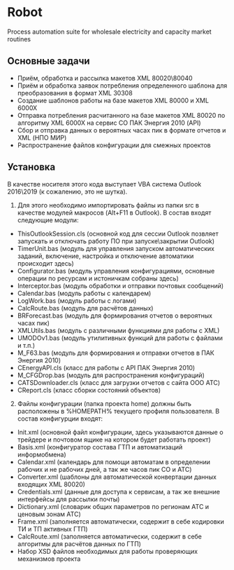 # Robot
Process automation suite for wholesale electricity and capacity market routines

## Основные задачи
- Приём, обработка и рассылка макетов XML 80020\80040
- Приём и обработка заявок потребления определенного шаблона для преобразования в формат XML 30308
- Создание шаблонов работы на базе макетов XML 80000 и XML 6000X
- Отправка потребления расчитанного на базе макетов XML 80020 по алгоритму XML 6000X на сервис СО ПАК Энергия 2010 (API)
- Сбор и отправка данных о вероятных часах пик в формате отчетов и XML (НПО МИР)
- Распространение файлов конфигурации для смежных проектов

## Установка
В качестве носителя этого кода выступает VBA система Outlook 2016\2019 (к сожалению, это не шутка).

1. Для этого необходимо импортировать файлы из папки src в качестве модулей макросов (Alt+F11 в Outlook).
В состав входят следующие модули:
- ThisOutlookSession.cls (основной код для сессии Outlook позвляет запускать и отключать работу ПО при запуске\закрытии Outlook)
- TimerUnit.bas (модуль для управления запуском автоматических заданий, включение, настройка и отключение автоматики происходит здесь)
- Configurator.bas (модуль управления конфигурациями, основные операции по ресурсам и истоничкам собраны здесь)
- Interceptor.bas (модуль обработки и отправки почтовых сообщений)
- Calendar.bas (модуль работы с календарем)
- LogWork.bas (модуль работы с логами)
- CalcRoute.bas (модуль для расчётов данных)
- BRForecast.bas (модуль для формирования отчетов о вероятных часах пик)
- XMLUtils.bas (модуль с различными функциями для работы с XML)
- UMODOv1.bas (модуль утилитивных функций для работы с файлами и т.п.)
- M_F63.bas (модуль для формирования и отправки отчетов в ПАК Энергия 2010)
- CEnergyAPI.cls (класс для работы с API ПАК Энергия 2010)
- M_CFGDrop.bas (модуль для распространения конфигураций)
- CATSDownloader.cls (класс для загрузки отчетов с сайта ООО АТС)
- CReport.cls (класс сборки состояний объектов)

2. Файлы конфигурации (папка проекта home) должны быть расположены в %HOMEPATH% текущего профиля пользователя.
В состав конфигурции входят:
- Init.xml (основной файл конфигурации, здесь указываются данные о трейдере и почтовом ящике на котором будет работать проект)
- Basis.xml (конфигуратор состава ГТП и автоматизаций информобмена)
- Calendar.xml (календарь для помощи автоматам в определении рабочих и не рабочих дней, а так же часов пик СО и АТС)
- Converter.xml (шаблоны для автоматической конвертации данных входящих XML 80020)
- Credentials.xml (данные для доступа к сервисам, а так же внешние интерфейсы для рассылки почты)
- Dictionary.xml (словарик общих параметров по регионам АТС и ценовым зонам АТС)
- Frame.xml (заполняется автоматически, содержит в себе кодировки ТИ и ТП активных ГТП)
- CalcRoute.xml (заполняется автоматически, содержит в себе алгоритмы для расчётов данных по ГТП)
- Набор XSD файлов необходимых для работы проверяющих механизмов проекта
